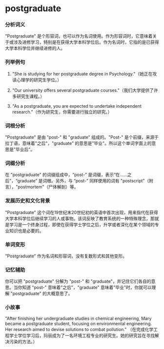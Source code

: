 # postgraduate

### 分析词义

  

"Postgraduate" 是个形容词，也可以作为名词使用。作为形容词时，它意味着关于或涉及进修学习，特别是在获得大学本科学位后。作为名词时，它指的是已获得大学本科学位并继续进修的人。

  

### 列举例句

  

1.  "She is studying for her postgraduate degree in Psychology."（她正在攻读心理学的研究生学位。）
    
      
    
2.  "Our university offers several postgraduate courses."（我们大学提供了许多研究生课程。）
    
      
    
3.  "As a postgraduate, you are expected to undertake independent research."（作为研究生，你需要进行独立的研究。）
    
      
    

  

### 词根分析

  

"Postgraduate" 是由 "post-" 和 "graduate" 组成的。"Post-" 是个前缀，来源于拉丁语，意味着"之后"，"graduate" 的意思是"毕业"。所以这个单词字面上的意思是"毕业后"。

  

### 词缀分析

  

在 "postgraduate" 的词缀组成中，“post-” 是词缀，表示“在……之后”，“graduate” 是词根。另外，与 “post-” 同样使用的词有 "postscript"（附言），"postmortem"（尸体解剖）等。

  

### 发展历史和文化背景

  

"Postgraduate" 这个词在19世纪末20世纪初的英语中首次出现，用来指代在获得大学本科学位后继续学习的人或事物。该词反映了教育系统的一种特殊理念，那就是学习是一个终身过程，即使在获得学士学位之后，升学或者深化在某个领域的专业知识也是必要的。

  

### 单词变形

  

"Postgraduate" 作为名词和形容词，没有复数形式和其他变形。

  

### 记忆辅助

  

你可以把 "postgraduate" 分解为 "post-" 和 "graduate"，并记住它们各自的意思。当你知道 "post-" 意味着"之后"，"graduate" 意味着"毕业"时，你就可以理解 "postgraduate" 的大概意思了。

  

### 小故事

  

"After finishing her undergraduate studies in chemical engineering, Mary became a postgraduate student, focusing on environmental engineering. Her research aimed to devise solutions to combat pollution." （在完成化学工程学士学位学习后，玛丽成为了一名环境工程专业的研究生。她的研究旨在寻找解决污染的方法。）

